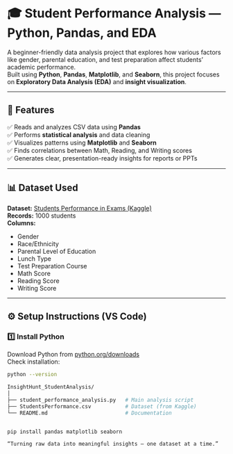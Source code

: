 # 🎓 Student Performance Analysis — Python, Pandas, and EDA

A beginner-friendly data analysis project that explores how various factors like gender, parental education, and test preparation affect students’ academic performance.  
Built using **Python**, **Pandas**, **Matplotlib**, and **Seaborn**, this project focuses on **Exploratory Data Analysis (EDA)** and **insight visualization**.

---

## 🌟 Features

✅ Reads and analyzes CSV data using **Pandas**  
✅ Performs **statistical analysis** and data cleaning  
✅ Visualizes patterns using **Matplotlib** and **Seaborn**  
✅ Finds correlations between Math, Reading, and Writing scores  
✅ Generates clear, presentation-ready insights for reports or PPTs  

---

## 📊 Dataset Used

**Dataset:** [Students Performance in Exams (Kaggle)](https://www.kaggle.com/datasets/spscientist/students-performance-in-exams)  
**Records:** 1000 students  
**Columns:**
- Gender  
- Race/Ethnicity  
- Parental Level of Education  
- Lunch Type  
- Test Preparation Course  
- Math Score  
- Reading Score  
- Writing Score  

---

## ⚙️ Setup Instructions (VS Code)

### 1️⃣ Install Python
Download Python from [python.org/downloads](https://www.python.org/downloads)  
Check installation:
```bash
python --version

InsightHunt_StudentAnalysis/
│
├── student_performance_analysis.py   # Main analysis script
├── StudentsPerformance.csv           # Dataset (from Kaggle)
└── README.md                         # Documentation


pip install pandas matplotlib seaborn

“Turning raw data into meaningful insights — one dataset at a time.”
